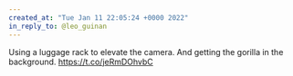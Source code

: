 ```yaml
---
created_at: "Tue Jan 11 22:05:24 +0000 2022"
in_reply_to: @leo_guinan
---
```


Using a luggage rack to elevate the camera. And getting the gorilla in the background. https://t.co/jeRmDOhvbC
